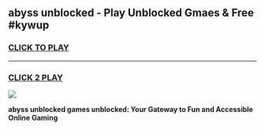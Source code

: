 
## abyss unblocked - Play Unblocked Gmaes & Free #kywup
<h3>
<a href="https://news.freeplayer.one?title=abyss_unblocked&ref=03M">CLICK TO PLAY</a></h3>
<hr>

<h3>
<a href="https://news.freeplayer.one?title=abyss_unblocked&ref=03M">CLICK 2 PLAY</a>
  
</h3>

<a href="https://news.freeplayer.one?title=abyss_unblocked&ref=03M"><img src="https://clearcache.store/games.png"></a>


**abyss unblocked games unblocked: Your Gateway to Fun and Accessible Online Gaming**
